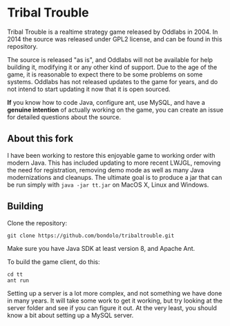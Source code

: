Tribal Trouble
==============
Tribal Trouble is a realtime strategy game released by Oddlabs in 2004. In 2014 the source was released under GPL2 license, and can be found in this repository.

The source is released "as is", and Oddlabs will not be available for help building it, modifying it or any other kind of support. Due to the age of the game, it is reasonable to expect there to be some problems on some systems. Oddlabs has not released updates to the game for years, and do not intend to start updating it now that it is open sourced.

**If** you know how to code Java, configure ant, use MySQL, and have a **genuine intention** of actually working on the game, you can create an issue for detailed questions about the source.

About this fork
---------------

I have been working to restore this enjoyable game to working order with modern Java. This has included updating to more recent LWJGL, removing the need for registration, removing demo mode as well as many Java modernizations and cleanups. The ultimate goal is to produce a jar that can be run simply with `java -jar tt.jar` on MacOS X, Linux and Windows.

Building
--------
Clone the repository:
```
git clone https://github.com/bondolo/tribaltrouble.git
```
Make sure you have Java SDK at least version 8, and Apache Ant.


To build the game client, do this:
```
cd tt
ant run
```

Setting up a server is a lot more complex, and not something we have done in many years. It will take some work to get it working, but try looking at the server folder and see if you can figure it out. At the very least, you should know a bit about setting up a MySQL server.
